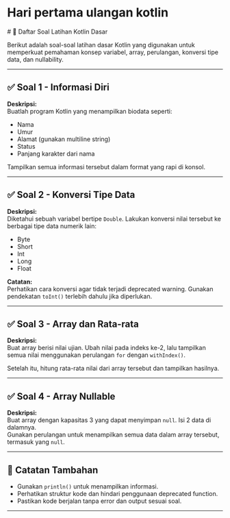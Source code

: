 <h1>Hari pertama ulangan kotlin</h1>
# 📘 Daftar Soal Latihan Kotlin Dasar

Berikut adalah soal-soal latihan dasar Kotlin yang digunakan untuk memperkuat pemahaman konsep variabel, array, perulangan, konversi tipe data, dan nullability.

---

## ✅ Soal 1 - Informasi Diri

**Deskripsi:**  
Buatlah program Kotlin yang menampilkan biodata seperti:
- Nama
- Umur
- Alamat (gunakan multiline string)
- Status
- Panjang karakter dari nama

Tampilkan semua informasi tersebut dalam format yang rapi di konsol.

---

## ✅ Soal 2 - Konversi Tipe Data

**Deskripsi:**  
Diketahui sebuah variabel bertipe `Double`. Lakukan konversi nilai tersebut ke berbagai tipe data numerik lain:
- Byte
- Short
- Int
- Long
- Float

**Catatan:**  
Perhatikan cara konversi agar tidak terjadi deprecated warning. Gunakan pendekatan `toInt()` terlebih dahulu jika diperlukan.

---

## ✅ Soal 3 - Array dan Rata-rata

**Deskripsi:**  
Buat array berisi nilai ujian. Ubah nilai pada indeks ke-2, lalu tampilkan semua nilai menggunakan perulangan `for` dengan `withIndex()`.

Setelah itu, hitung rata-rata nilai dari array tersebut dan tampilkan hasilnya.

---

## ✅ Soal 4 - Array Nullable

**Deskripsi:**  
Buat array dengan kapasitas 3 yang dapat menyimpan `null`. Isi 2 data di dalamnya.  
Gunakan perulangan untuk menampilkan semua data dalam array tersebut, termasuk yang `null`.

---

## 📌 Catatan Tambahan

- Gunakan `println()` untuk menampilkan informasi.
- Perhatikan struktur kode dan hindari penggunaan deprecated function.
- Pastikan kode berjalan tanpa error dan output sesuai soal.

---

